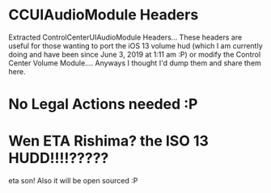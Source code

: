 # CCUIAudioModule Headers

Extracted ControlCenterUIAudioModule Headers... These headers are useful for those wanting to port the iOS 13 volume hud (which I am currently doing and have been since June 3, 2019 at 1:11 am :P)  or modify the Control Center Volume Module.... Anyways I thought I'd dump them and share them here.

# No Legal Actions needed :P


# Wen ETA Rishima? the ISO 13 HUDD!!!!?????
eta son! Also it will be open sourced :P


